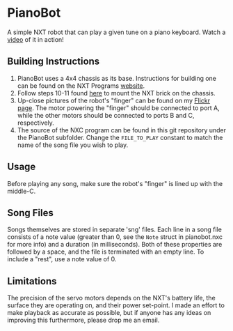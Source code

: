 PianoBot
========

A simple NXT robot that can play a given tune on a piano keyboard. Watch a [video](http://vimeo.com/13061942) of it in action!

Building Instructions
---------------------

1. PianoBot uses a 4x4 chassis as its base. Instructions for building one can be found on the NXT Programs [website](http://www.nxtprograms.com/4x4_chassis/steps.html).
2. Follow steps 10-11 found [here](http://www.nxtprograms.com/4x4_joystick/steps.html) to mount the NXT brick on the chassis.
3. Up-close pictures of the robot's "finger" can be found on my [Flickr page](http://www.flickr.com/photos/mattrajca/sets/72157624659077834/). The motor powering the "finger" should be connected to port A, while the other motors should be connected to ports B and C, respectively.
4. The source of the NXC program can be found in this git repository under the PianoBot subfolder. Change the `FILE_TO_PLAY` constant to match the name of the song file you wish to play.

Usage
-----

Before playing any song, make sure the robot's "finger" is lined up with the middle-C.

Song Files
----------

Songs themselves are stored in separate 'sng' files. Each line in a song file consists of a note value (greater than 0, see the `Note` struct in pianobot.nxc for more info) and a duration (in milliseconds). Both of these properties are followed by a space, and the file is terminated with an empty line. To include a "rest", use a note value of 0.

Limitations
-----------

The precision of the servo motors depends on the NXT's battery life, the surface they are operating on, and their power set-point. I made an effort to make playback as accurate as possible, but if anyone has any ideas on improving this furthermore, please drop me an email.
